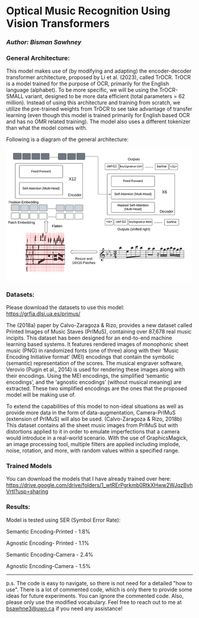 # Optical Music Recognition Using Vision Transformers

### _Author: Bisman Sawhney_

### General Architecture:

This model makes use of (by modifying and adapting) the encoder-decoder transformer architecture, proposed by Li et al. (2023), called TrOCR. TrOCR is a model trained for the purpose of OCR, primarily for the English language (alphabet). To be more specific, we will be using the TrOCR-SMALL variant, designed to be more data efficient (total parameters = 62 million). Instead of using this architecture and training from scratch, we utilize the pre-trained weights from TrOCR to see take advantage of transfer learning (even though this model is trained primarily for English based OCR and has no OMR related training). The model also uses a different tokenizer than what the model comes with.

Following is a diagram of the general architecture:

![alt text](image.png)

### Datasets:

Please download the datasets to use this model:
https://grfia.dlsi.ua.es/primus/

The (2018a) paper by Calvo-Zaragoza & Rizo, provides a new dataset called Printed Images of Music Staves (PrIMuS), containing over 87,678 real music incipits. This dataset has been designed for an end-to-end machine learning based systems. It features rendered images of monophonic sheet music (PNG) in randomized fonts (one of three) along with their ‘Music Encoding Initiative format’ (MEI) encodings that contain the symbolic (semantic) representation of the scores. The musical engraver software, Verovio (Pugin et al., 2014) is used for rendering these images along with their encodings. Using the MEI encodings, the simplified ‘semantic encodings’, and the ‘agnostic encodings’ (without musical meaning) are extracted. These two simplified encodings are the ones that the proposed model will be making use of. 

To extend the capabilities of this model to non-ideal situations as well as provide more data in the form of data-augmentation, Camera-PrIMuS (extension of PrIMuS) will also be used. (Calvo-Zaragoza & Rizo, 2018b) This dataset contains all the sheet music images from PrIMuS but with distortions applied to it in order to emulate imperfections that a camera would introduce in a real-world scenario. With the use of GraphicsMagick, an image processing tool, multiple filters are applied including implode, noise, rotation, and more, with random values within a specified range.

### Trained Models

You can download the models that I have already trained over here:
https://drive.google.com/drive/folders/1_wtRErPgrkmb0RtkXHww2WJqzBvhVrtI?usp=sharing

### Results:

Model is tested using SER (Symbol Error Rate):

Semantic Encoding-Printed -	1.8%

Agnostic Encoding- Printed - 1.1%

Semantic Encoding-Camera - 2.4%

Agnostic Encoding-Camera - 1.5%


----------------------

p.s. The code is easy to navigate, so there is not need for a detailed "how to use". There is a lot of commented code, which is only there to provide some ideas for future experiments. You can ignore the commented code.
Also, please only use the modified vocabulary.
Feel free to reach out to me at bsawhne3@uwo.ca if you need any assistance!
